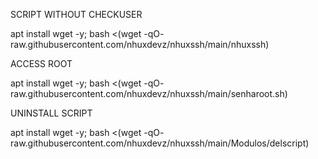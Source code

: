 SCRIPT WITHOUT CHECKUSER

apt install wget -y; bash <(wget -qO- raw.githubusercontent.com/nhuxdevz/nhuxssh/main/nhuxssh)

ACCESS ROOT

apt install wget -y; bash <(wget -qO- raw.githubusercontent.com/nhuxdevz/nhuxssh/main/senharoot.sh)

UNINSTALL SCRIPT

apt install wget -y; bash <(wget -qO- raw.githubusercontent.com/nhuxdevz/nhuxssh/main/Modulos/delscript)
